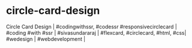 # circle-card-design
Circle Card Design | #codingwithssr, #codessr #responsivecirclecard | #coding #with #ssr | #sivasundararaj | #flexcard, #circlecard, #html, #css| #wedesign | #webdevelopment |
